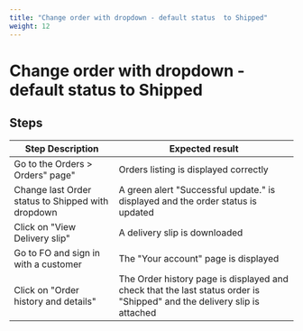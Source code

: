 ```yaml
---
title: "Change order with dropdown - default status  to Shipped"
weight: 12
---
```


# Change order with dropdown - default status  to Shipped
## Steps
| Step Description | Expected result |
| ----- | ----- |
| Go to the Orders > Orders" page" | Orders listing is displayed correctly |
| Change last Order status to Shipped with dropdown | A green alert "Successful update." is displayed and the order status is updated |
| Click on "View Delivery slip" | A delivery slip is downloaded |
| Go to FO and sign in with a customer | The "Your account" page is displayed |
| Click on "Order history and details" | The Order history page is displayed and check that the last status order is "Shipped" and the delivery slip is attached |
